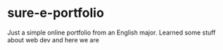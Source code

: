 # sure-e-portfolio
Just a simple online portfolio from an English major. Learned some stuff about web dev and here we are
